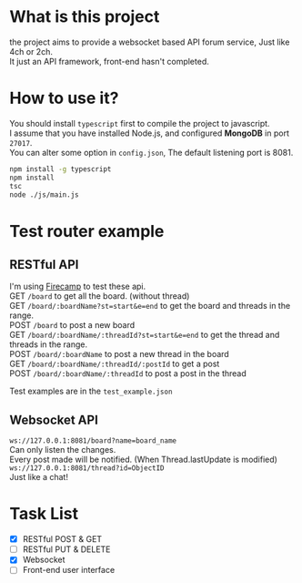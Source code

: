 # What is this project
the project aims to provide a websocket based API forum service, Just like 4ch or 2ch.  
It just an API framework, front-end hasn't completed.  
# How to use it? 
You should install `typescript` first to compile the project to javascript.  
I assume that you have installed Node.js, and configured **MongoDB** in port `27017`.  
You can alter some option in `config.json`, The default listening port is 8081.  
```bash
npm install -g typescript
npm install
tsc
node ./js/main.js 
```
# Test router example
## RESTful API
I'm using [Firecamp](https://firecamp.io/) to test these api.  
GET `/board` to get all the board. (without thread)  
GET `/board/:boardName?st=start&e=end` to get the board and threads in the range.  
POST `/board` to post a new board  
GET `/board/:boardName/:threadId?st=start&e=end` to get the thread and threads in the range.  
POST `/board/:boardName` to post a new thread in the board  
GET `/board/:boardName/:threadId/:postId` to get a post  
POST `/board/:boardName/:threadId` to post a post in the thread  

Test examples are in the `test_example.json`
## Websocket API
`ws://127.0.0.1:8081/board?name=board_name`  
Can only listen the changes.  
Every post made will be notified. (When Thread.lastUpdate is modified)  
`ws://127.0.0.1:8081/thread?id=ObjectID`  
Just like a chat!  
# Task List
- [x] RESTful POST & GET
- [ ] RESTful PUT & DELETE
- [x] Websocket
- [ ] Front-end user interface